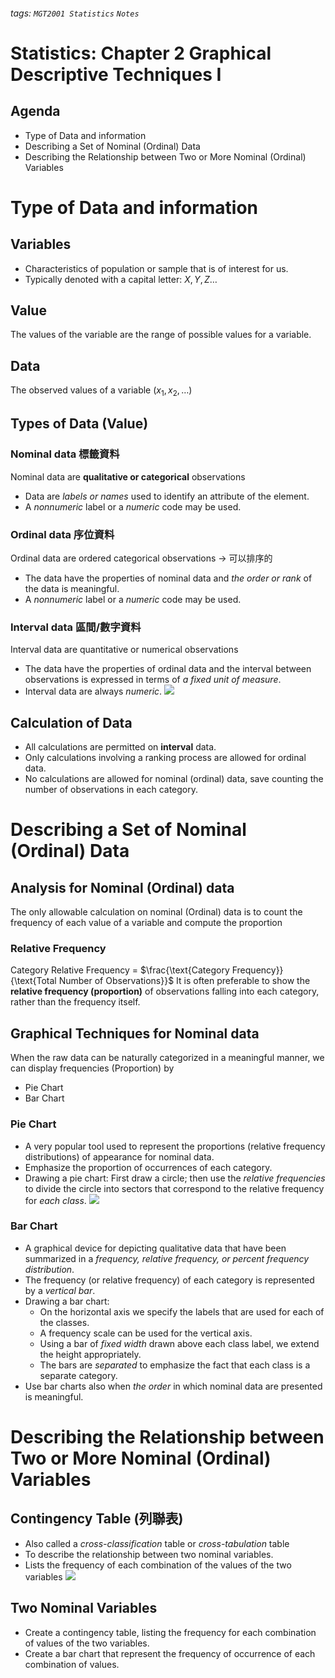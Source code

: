 ###### tags: `MGT2001 Statistics` `Notes`
# Statistics: Chapter 2 Graphical Descriptive Techniques I
## Agenda
* Type of Data and information
* Describing a Set of Nominal (Ordinal) Data
* Describing the Relationship between Two or More Nominal (Ordinal) Variables


# Type of Data and information
## Variables
* Characteristics of population or sample that is of interest for us.
* Typically denoted with a capital letter: $X, Y, Z…$


## Value
The values of the variable are the range of possible values for a variable. 


## Data
The observed values of a variable $(x_1, x_2, …)$


## Types of Data (Value)
### Nominal data 標籤資料
Nominal data are **qualitative or categorical** observations
* Data are *labels or names* used to identify an attribute of the element.
* A *nonnumeric* label or a *numeric* code may be used.

### Ordinal data 序位資料
Ordinal data are ordered categorical observations -> 可以排序的
* The data have the properties of nominal data and *the order or rank* of the data is meaningful.
* A *nonnumeric* label or a *numeric* code may be used.

### Interval data 區間/數字資料 
Interval data are quantitative or numerical observations
* The data have the properties of ordinal data and the interval between observations is expressed in terms of *a fixed unit of measure*.
* Interval data are always *numeric*.
![](https://i.imgur.com/75qysmT.png)


## Calculation of Data
* All calculations are permitted on **interval** data.
* Only calculations involving a ranking process are allowed for ordinal data.
* No calculations are allowed for nominal (ordinal) data, save counting the number of observations in each category.


# Describing a Set of Nominal (Ordinal) Data
## Analysis for Nominal (Ordinal) data
The only allowable calculation on nominal (Ordinal) data is to count the frequency of each value of a variable and compute the proportion
### Relative Frequency
Category Relative Frequency = $\frac{\text{Category Frequency}}{\text{Total Number of Observations}}$
It is often preferable to show the **relative frequency (proportion)** of observations falling into each category, rather than the frequency itself.


## Graphical Techniques for Nominal data
When the raw data can be naturally categorized in a meaningful manner, we can display frequencies (Proportion) by
* Pie Chart
* Bar Chart
### Pie Chart 
* A very popular tool used to represent the proportions (relative frequency distributions) of appearance for nominal data.
* Emphasize the proportion of occurrences of each category.
* Drawing a pie chart: First draw a circle; then use the *relative frequencies* to divide the circle into sectors that correspond to the relative frequency for *each class*.
![](https://i.imgur.com/p53s50L.png)

### Bar Chart
* A graphical device for depicting qualitative data that have been summarized in a *frequency, relative frequency, or percent frequency distribution*. 
* The frequency (or relative frequency) of each category is represented by a *vertical bar*.
* Drawing a bar chart: 
    * On the horizontal axis we specify the labels that are used for each of the classes.
    * A frequency scale can be used for the vertical axis.
    * Using a bar of *fixed width* drawn above each class label, we extend the height appropriately.
    * The bars are *separated* to emphasize the fact that each class is a separate category.
* Use bar charts also when *the order* in which nominal data are presented is meaningful.


# Describing the Relationship between Two or More Nominal (Ordinal) Variables
## Contingency Table (列聯表)
* Also called a *cross-classification* table or *cross-tabulation* table
* To describe the relationship between two nominal variables.
* Lists the frequency of each combination of the values of the two variables
![](https://i.imgur.com/5f4ajIV.png)


## Two Nominal Variables
* Create a contingency table, listing the frequency for each combination of values of the two variables.
* Create a bar chart that represent the frequency of occurrence of each combination of values.














